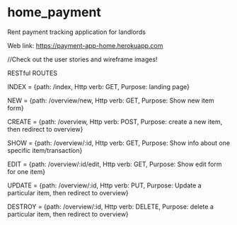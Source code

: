 # home_payment
Rent payment tracking application for landlords

Web link: https://payment-app-home.herokuapp.com

//Check out the user stories and wireframe images!

RESTful ROUTES

INDEX = {path: /index, Http verb: GET, Purpose: landing page}

NEW = {path: /overview/new, Http verb: GET, Purpose: Show new item form}

CREATE = {path: /overview, Http verb: POST, Purpose: create a new item, then redirect to overview}

SHOW = {path: /overview/:id, Http verb: GET, Purpose: Show info about one specific item/transaction}

EDIT = {path: /overview/:id/edit, Http verb: GET, Purpose: Show edit form for one item}

UPDATE = {path: /overview/:id, Http verb: PUT, Purpose: Update a particular item, then redirect to overview}

DESTROY = {path: /overview/:id, Http verb: DELETE, Purpose: delete a particular item, then redirect to overview}

